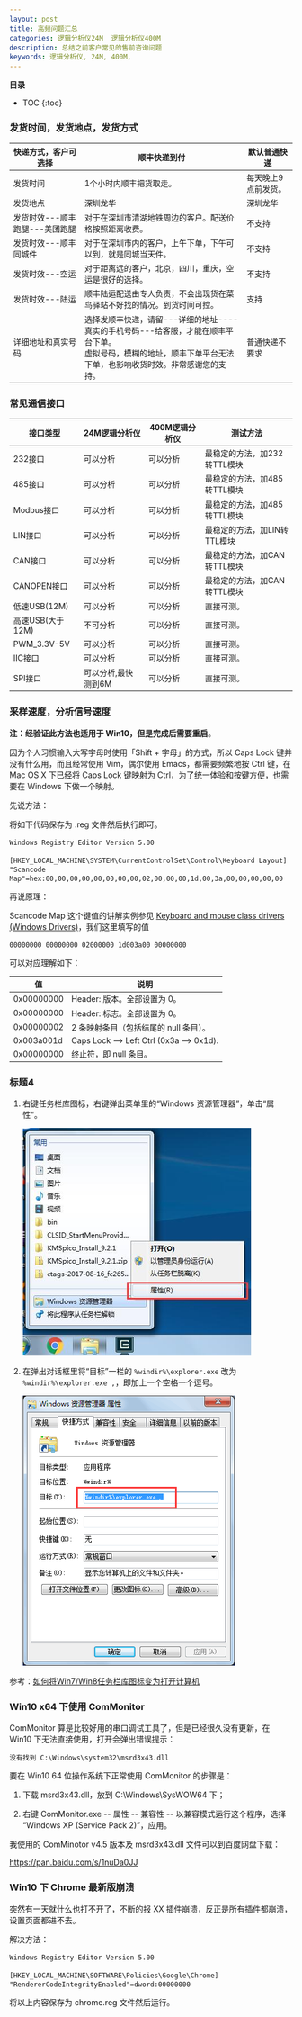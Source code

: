 ```yaml
---
layout: post
title: 高频问题汇总
categories: 逻辑分析仪24M  逻辑分析仪400M
description: 总结之前客户常见的售前咨询问题
keywords: 逻辑分析仪, 24M, 400M, 
---
```


**目录**

* TOC
{:toc}

### 发货时间，发货地点，发货方式

| 快递方式，客户可选择           | 顺丰快递到付                                                 | 默认普通快递        |
| ------------------------------ | ------------------------------------------------------------ | ------------------- |
| 发货时间                       | 1个小时内顺丰把货取走。                                      | 每天晚上9点前发货。 |
| 发货地点                       | 深圳龙华                                                     | 深圳龙华            |
| 发货时效---顺丰跑腿---美团跑腿 | 对于在深圳市清湖地铁周边的客户。配送价格按照距离收费。       | 不支持              |
| 发货时效---顺丰同城件          | 对于在深圳市内的客户，上午下单，下午可以到，就是同城当天件。 | 不支持              |
| 发货时效---空运                | 对于距离远的客户，北京，四川，重庆，空运是很好的选择。       | 不支持              |
| 发货时效---陆运                | 顺丰陆运配送由专人负责，不会出现货在菜鸟驿站不好找的情况。到货时间可控。 | 支持                |
| 详细地址和真实号码             | 选择发顺丰快递，请留---详细的地址----真实的手机号码---给客服，才能在顺丰平台下单。<br />虚拟号码，模糊的地址，顺丰下单平台无法下单，也影响收货时效。非常感谢您的支持。 | 普通快递不要求      |

### 常见通信接口

| 接口类型         | 24M逻辑分析仪       | 400M逻辑分析仪 | 测试方法                     |
| ---------------- | ------------------- | -------------- | ---------------------------- |
| 232接口          | 可以分析            | 可以分析       | 最稳定的方法，加232转TTL模块 |
| 485接口          | 可以分析            | 可以分析       | 最稳定的方法，加485转TTL模块 |
| Modbus接口       | 可以分析            | 可以分析       | 最稳定的方法，加485转TTL模块 |
| LIN接口          | 可以分析            | 可以分析       | 最稳定的方法，加LIN转TTL模块 |
| CAN接口          | 可以分析            | 可以分析       | 最稳定的方法，加CAN转TTL模块 |
| CANOPEN接口      | 可以分析            | 可以分析       | 最稳定的方法，加CAN转TTL模块 |
| 低速USB(12M)     | 可以分析            | 可以分析       | 直接可测。                   |
| 高速USB(大于12M) | 不可分析            | 可以分析       | 直接可测。                   |
| PWM_3.3V-5V      | 可以分析            | 可以分析       | 直接可测。                   |
| IIC接口          | 可以分析            | 可以分析       | 直接可测。                   |
| SPI接口          | 可以分析,最快测到6M | 可以分析       | 直接可测。                   |

### 采样速度，分析信号速度

**注：**经验证此方法也适用于 Win10，但是完成后需要**重启**。

因为个人习惯输入大写字母时使用「Shift + 字母」的方式，所以 Caps Lock 键并没有什么用，而且经常使用 Vim，偶尔使用 Emacs，都需要频繁地按 Ctrl 键，在 Mac OS X 下已经将 Caps Lock 键映射为 Ctrl，为了统一体验和按键方便，也需要在 Windows 下做一个映射。

先说方法：

将如下代码保存为 .reg 文件然后执行即可。

```
Windows Registry Editor Version 5.00

[HKEY_LOCAL_MACHINE\SYSTEM\CurrentControlSet\Control\Keyboard Layout]
"Scancode Map"=hex:00,00,00,00,00,00,00,00,02,00,00,00,1d,00,3a,00,00,00,00,00
```

再说原理：

Scancode Map 这个键值的讲解实例参见 [Keyboard and mouse class drivers (Windows Drivers)](https://msdn.microsoft.com/en-us/library/windows/hardware/jj128267(v=vs.85).aspx#code-snippet-1)，我们这里填写的值

```
00000000 00000000 02000000 1d003a00 00000000
```

可以对应理解如下：

| 值         | 说明                                     |
|------------|------------------------------------------|
| 0x00000000 | Header: 版本。全部设置为 0。             |
| 0x00000000 | Header: 标志。全部设置为 0。             |
| 0x00000002 | 2 条映射条目（包括结尾的 null 条目）。   |
| 0x003a001d | Caps Lock --> Left Ctrl (0x3a --> 0x1d). |
| 0x00000000 | 终止符，即 null 条目。                   |

### 标题4

1. 右键任务栏库图标，右键弹出菜单里的“Windows 资源管理器”，单击“属性”。

   ![](/images/posts/windows/library-to-computer-step-1.jpg)

2. 在弹出对话框里将“目标”一栏的 `%windir%\explorer.exe` 改为 `%windir%\explorer.exe ,`，即加上一个空格一个逗号。

   ![](/images/posts/windows/library-to-computer-step-2.png)

参考：[如何将Win7/Win8任务栏库图标变为打开计算机](http://jingyan.baidu.com/article/046a7b3ee71d61f9c27fa91a.html)

### Win10 x64 下使用 ComMonitor

ComMonitor 算是比较好用的串口调试工具了，但是已经很久没有更新，在 Win10 下无法直接使用，打开会弹出错误提示：

```
没有找到 C:\Windows\system32\msrd3x43.dll
```

要在 Win10 64 位操作系统下正常使用 ComMonitor 的步骤是：

1. 下载 msrd3x43.dll，放到 C:\Windows\SysWOW64 下；

2. 右键 ComMonitor.exe -- 属性 -- 兼容性 -- 以兼容模式运行这个程序，选择 “Windows XP (Service Pack 2)”，应用。

我使用的 ComMinotor v4.5 版本及 msrd3x43.dll 文件可以到百度网盘下载：

<https://pan.baidu.com/s/1nuDa0JJ>

### Win10 下 Chrome 最新版崩溃

突然有一天就什么也打不开了，不断的报 XX 插件崩溃，反正是所有插件都崩溃，设置页面都进不去。

解决方法：

```
Windows Registry Editor Version 5.00

[HKEY_LOCAL_MACHINE\SOFTWARE\Policies\Google\Chrome]
"RendererCodeIntegrityEnabled"=dword:00000000
```

将以上内容保存为 chrome.reg 文件然后运行。
